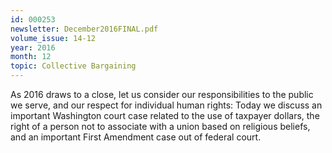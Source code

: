 ```yaml
---
id: 000253
newsletter: December2016FINAL.pdf
volume_issue: 14-12
year: 2016
month: 12
topic: Collective Bargaining
---
```


As 2016 draws to a close, let us consider our responsibilities to the public we serve, and our respect for individual human rights: Today we discuss an important Washington court case related to the use of taxpayer dollars, the right of a person not to associate with a union based on religious beliefs, and an important First Amendment case out of federal court.